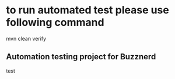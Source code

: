 # to run automated test please use following command
mvn clean verify

Automation testing project for Buzznerd
--
test 

